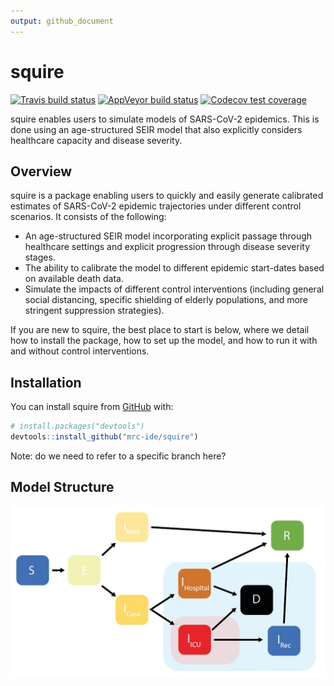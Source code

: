 ```yaml
---
output: github_document
---
```




<!-- README.md is generated from README.Rmd. Please edit that file -->



# squire

<!-- badges: start -->
[![Travis build status](https://travis-ci.org/mrc-ide/squire.svg?branch=master)](https://travis-ci.org/mrc-ide/squire)
[![AppVeyor build status](https://ci.appveyor.com/api/projects/status/github/mrc-ide/squire?branch=master&svg=true)](https://ci.appveyor.com/project/mrc-ide/squire)
[![Codecov test coverage](https://codecov.io/gh/mrc-ide/squire/branch/master/graph/badge.svg)](https://codecov.io/gh/mrc-ide/squire?branch=master)
<!-- badges: end -->

squire enables users to simulate models of SARS-CoV-2 epidemics. This is done using an age-structured SEIR model that also explicitly considers healthcare capacity and disease severity. 

## Overview

squire is a package enabling users to quickly and easily generate calibrated estimates of SARS-CoV-2 epidemic trajectories under different control scenarios. It consists of the following:

* An age-structured SEIR model incorporating explicit passage through healthcare settings and explicit progression through disease severity stages.
* The ability to calibrate the model to different epidemic start-dates based on available death data.
* Simulate the impacts of different control interventions (including general social distancing, specific shielding of elderly populations, and more stringent suppression strategies).

If you are new to squire, the best place to start is below, where we detail how to install the package, how to set up the model, and how to run it with and without control interventions. 

## Installation

You can install squire from [GitHub](https://github.com/) with:

``` r
# install.packages("devtools")
devtools::install_github("mrc-ide/squire")
```
Note: do we need to refer to a specific branch here? 

## Model Structure

![Model Structure](/images/Explicit_Healthcare_Model_Structure.JPG)
